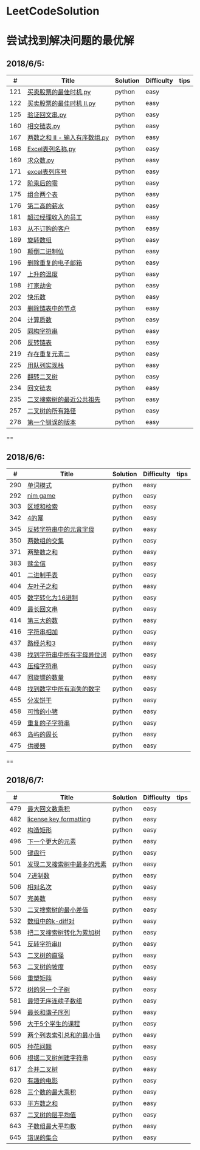 # LeetCodeSolution
尝试找到解决问题的最优解
==
## 2018/6/5:<br> 
| #    | Title                                    | Solution | Difficulty | tips |
| ---- | ---------------------------------------- | -------- | ---------- | ---- |
| 121  | [买卖股票的最佳时机.py](https://github.com/pythonnewbird/LeetCodeSolution/blob/master/6.5/121.%20%E4%B9%B0%E5%8D%96%E8%82%A1%E7%A5%A8%E7%9A%84%E6%9C%80%E4%BD%B3%E6%97%B6%E6%9C%BA.py) | python   | easy       |      |
| 122  | [买卖股票的最佳时机 II.py](https://github.com/pythonnewbird/LeetCodeSolution/blob/master/6.5/122.%20%E4%B9%B0%E5%8D%96%E8%82%A1%E7%A5%A8%E7%9A%84%E6%9C%80%E4%BD%B3%E6%97%B6%E6%9C%BA%20II.py) | python   | easy       |      |
| 125  | [验证回文串.py](https://github.com/pythonnewbird/LeetCodeSolution/blob/master/6.5/125.%E9%AA%8C%E8%AF%81%E5%9B%9E%E6%96%87%E4%B8%B2.py) | python   | easy       |      |
| 160  | [相交链表.py](https://github.com/pythonnewbird/LeetCodeSolution/blob/master/6.5/160.%E7%9B%B8%E4%BA%A4%E9%93%BE%E8%A1%A8.py) | python   | easy       |      |
| 167  | [两数之和  II - 输入有序数组.py](https://github.com/pythonnewbird/LeetCodeSolution/blob/master/6.5/167.%20%E4%B8%A4%E6%95%B0%E4%B9%8B%E5%92%8C%20II%20-%20%E8%BE%93%E5%85%A5%E6%9C%89%E5%BA%8F%E6%95%B0%E7%BB%84.py) | python   | easy       |      |
| 168  | [Excel表列名称.py](https://github.com/pythonnewbird/LeetCodeSolution/blob/master/6.5/168.Excel%E8%A1%A8%E5%88%97%E5%90%8D%E7%A7%B0.py) | python   | easy       |      |
| 169  | [求众数.py](https://github.com/pythonnewbird/LeetCodeSolution/blob/master/6.5/169.%E6%B1%82%E4%BC%97%E6%95%B0.py) | python   | easy       |      |
| 171  | [excel表列序号](https://github.com/pythonnewbird/LeetCodeSolution/blob/master/6.5/171.excel%E8%A1%A8%E5%88%97%E5%BA%8F%E5%8F%B7.py) | python   | easy       |      |
| 172  | [阶乘后的零](https://github.com/pythonnewbird/LeetCodeSolution/blob/master/6.5/172.%E9%98%B6%E4%B9%98%E5%90%8E%E7%9A%84%E9%9B%B6.py) | python   | easy       |      |
| 175  | [组合两个表](https://github.com/pythonnewbird/LeetCodeSolution/blob/master/6.5/175.%E7%BB%84%E5%90%88%E4%B8%A4%E4%B8%AA%E8%A1%A8.py) | python   | easy       |      |
| 176  | [第二高的薪水](https://github.com/pythonnewbird/LeetCodeSolution/blob/master/6.5/176%E7%AC%AC%E4%BA%8C%E9%AB%98%E7%9A%84%E8%96%AA%E6%B0%B4.py) | python   | easy       |      |
| 181  | [超过经理收入的员工](https://github.com/pythonnewbird/LeetCodeSolution/blob/master/6.5/181%E8%B6%85%E8%BF%87%E7%BB%8F%E7%90%86%E6%94%B6%E5%85%A5%E7%9A%84%E5%91%98%E5%B7%A5.py) | python   | easy       |      |
| 183  | [从不订购的客户](https://github.com/pythonnewbird/LeetCodeSolution/blob/master/6.5/183.%E4%BB%8E%E4%B8%8D%E8%AE%A2%E8%B4%AD%E7%9A%84%E5%AE%A2%E6%88%B7.py) | python   | easy       |      |
| 189  | [旋转数组](https://github.com/pythonnewbird/LeetCodeSolution/blob/master/6.5/189.%E6%97%8B%E8%BD%AC%E6%95%B0%E7%BB%84.py) | python   | easy       |      |
| 190  | [颠倒二进制位](https://github.com/pythonnewbird/LeetCodeSolution/blob/master/6.5/190.%E9%A2%A0%E5%80%92%E4%BA%8C%E8%BF%9B%E5%88%B6%E4%BD%8D.py) | python   | easy       |      |
| 196  | [删除重复的电子邮箱](https://github.com/pythonnewbird/LeetCodeSolution/blob/master/6.5/196.%E5%88%A0%E9%99%A4%E9%87%8D%E5%A4%8D%E7%9A%84%E7%94%B5%E5%AD%90%E9%82%AE%E7%AE%B1.py) | python   | easy       |      |
| 197  | [上升的温度](https://github.com/pythonnewbird/LeetCodeSolution/blob/master/6.5/197.%E4%B8%8A%E5%8D%87%E7%9A%84%E6%B8%A9%E5%BA%A6.py) | python   | easy       |      |
| 198  | [打家劫舍](https://github.com/pythonnewbird/LeetCodeSolution/blob/master/6.5/198.%E6%89%93%E5%AE%B6%E5%8A%AB%E8%88%8D.py) | python   | easy       |      |
| 202  | [快乐数](https://github.com/pythonnewbird/LeetCodeSolution/blob/master/6.5/202.%E5%BF%AB%E4%B9%90%E6%95%B0.py) | python   | easy       |      |
| 203  | [删除链表中的节点](https://github.com/pythonnewbird/LeetCodeSolution/blob/master/6.5/203.%E5%88%A0%E9%99%A4%E9%93%BE%E8%A1%A8%E4%B8%AD%E7%9A%84%E8%8A%82%E7%82%B9.py) | python   | easy       |      |
| 204  | [计算质数](https://github.com/pythonnewbird/LeetCodeSolution/blob/master/6.5/204.%E8%AE%A1%E7%AE%97%E8%B4%A8%E6%95%B0.py) | python   | easy       |      |
| 205  | [同构字符串](https://github.com/pythonnewbird/LeetCodeSolution/blob/master/6.5/205.%E5%90%8C%E6%9E%84%E5%AD%97%E7%AC%A6%E4%B8%B2.py) | python   | easy       |      |
| 206  | [反转链表](https://github.com/pythonnewbird/LeetCodeSolution/blob/master/6.5/206.%E5%8F%8D%E8%BD%AC%E9%93%BE%E8%A1%A8.py) | python   | easy       |      |
| 219  | [存在重复元素二](https://github.com/pythonnewbird/LeetCodeSolution/blob/master/6.5/219.%E5%AD%98%E5%9C%A8%E9%87%8D%E5%A4%8D%E5%85%83%E7%B4%A0%E4%BA%8C.py) | python   | easy       |      |
| 225  | [用队列实现栈](https://github.com/pythonnewbird/LeetCodeSolution/blob/master/6.5/225.%E7%94%A8%E9%98%9F%E5%88%97%E5%AE%9E%E7%8E%B0%E6%A0%88.py) | python   | easy       |      |
| 226  | [翻转二叉树](https://github.com/pythonnewbird/LeetCodeSolution/blob/master/6.5/226.%E7%BF%BB%E8%BD%AC%E4%BA%8C%E5%8F%89%E6%A0%91.py) | python   | easy       |      |
| 234  | [回文链表](https://github.com/pythonnewbird/LeetCodeSolution/blob/master/6.5/234.%E5%9B%9E%E6%96%87%E9%93%BE%E8%A1%A8.py) | python   | easy       |      |
| 235  | [二叉搜索树的最近公共祖先](https://github.com/pythonnewbird/LeetCodeSolution/blob/master/6.5/235.%E4%BA%8C%E5%8F%89%E6%90%9C%E7%B4%A2%E6%A0%91%E7%9A%84%E6%9C%80%E8%BF%91%E5%85%AC%E5%85%B1%E7%A5%96%E5%85%88.py) | python   | easy       |      |
| 257  | [二叉树的所有路径](https://github.com/pythonnewbird/LeetCodeSolution/blob/master/6.5/257.%E4%BA%8C%E5%8F%89%E6%A0%91%E7%9A%84%E6%89%80%E6%9C%89%E8%B7%AF%E5%BE%84.py) | python   | easy       |      |
| 278  | [第一个错误的版本](https://github.com/pythonnewbird/LeetCodeSolution/blob/master/6.5/278.%E7%AC%AC%E4%B8%80%E4%B8%AA%E9%94%99%E8%AF%AF%E7%9A%84%E7%89%88%E6%9C%AC.py) | python   | easy       |      |
==
## 2018/6/6:<br>
| #    | Title                                    | Solution | Difficulty | tips |
| ---- | ---------------------------------------- | -------- | ---------- | ---- |
| 290  | [单词模式](https://github.com/pythonnewbird/LeetCodeSolution/blob/master/6.6/290.%E5%8D%95%E8%AF%8D%E6%A8%A1%E5%BC%8F.py) | python   | easy       |      |
| 292  | [nim  game](https://github.com/pythonnewbird/LeetCodeSolution/blob/master/6.6/292.nim%20game.py) | python   | easy       |      |
| 303  | [区域和检索](https://github.com/pythonnewbird/LeetCodeSolution/blob/master/6.6/303.%E5%8C%BA%E5%9F%9F%E5%92%8C%E6%A3%80%E7%B4%A2.py) | python   | easy       |      |
| 342  | [4的幂](https://github.com/pythonnewbird/LeetCodeSolution/blob/master/6.6/342.4%E7%9A%84%E5%B9%82.py) | python   | easy       |      |
| 345  | [反转字符串中的元音字母](https://github.com/pythonnewbird/LeetCodeSolution/blob/master/6.6/345.%E5%8F%8D%E8%BD%AC%E5%AD%97%E7%AC%A6%E4%B8%B2%E4%B8%AD%E7%9A%84%E5%85%83%E9%9F%B3%E5%AD%97%E6%AF%8D.py) | python   | easy       |      |
| 350  | [两数组的交集](https://github.com/pythonnewbird/LeetCodeSolution/blob/master/6.6/350.%E4%B8%A4%E6%95%B0%E7%BB%84%E7%9A%84%E4%BA%A4%E9%9B%86.py) | python   | easy       |      |
| 371  | [两整数之和](https://github.com/pythonnewbird/LeetCodeSolution/blob/master/6.6/371.%E4%B8%A4%E6%95%B4%E6%95%B0%E4%B9%8B%E5%92%8C.py) | python   | easy       |      |
| 383  | [赎金信](https://github.com/pythonnewbird/LeetCodeSolution/blob/master/6.6/383.%E8%B5%8E%E9%87%91%E4%BF%A1.py) | python   | easy       |      |
| 401  | [二进制手表](https://github.com/pythonnewbird/LeetCodeSolution/blob/master/6.6/401.%E4%BA%8C%E8%BF%9B%E5%88%B6%E6%89%8B%E8%A1%A8.py) | python   | easy       |      |
| 404  | [左叶子之和](https://github.com/pythonnewbird/LeetCodeSolution/blob/master/6.6/404.%E5%B7%A6%E5%8F%B6%E5%AD%90%E4%B9%8B%E5%92%8C.py) | python   | easy       |      |
| 405  | [数字转化为16进制](https://github.com/pythonnewbird/LeetCodeSolution/blob/master/6.6/405.%E6%95%B0%E5%AD%97%E8%BD%AC%E5%8C%96%E4%B8%BA16%E8%BF%9B%E5%88%B6.py) | python   | easy       |      |
| 409  | [最长回文串](https://github.com/pythonnewbird/LeetCodeSolution/blob/master/6.6/409.%E6%9C%80%E9%95%BF%E5%9B%9E%E6%96%87%E4%B8%B2.py) | python   | easy       |      |
| 414  | [第三大的数](https://github.com/pythonnewbird/LeetCodeSolution/blob/master/6.6/414.%E7%AC%AC%E4%B8%89%E5%A4%A7%E7%9A%84%E6%95%B0.py) | python   | easy       |      |
| 416  | [字符串相加](https://github.com/pythonnewbird/LeetCodeSolution/blob/master/6.6/416.%E5%AD%97%E7%AC%A6%E4%B8%B2%E7%9B%B8%E5%8A%A0.py) | python   | easy       |      |
| 437  | [路经总和3](https://github.com/pythonnewbird/LeetCodeSolution/blob/master/6.6/437.%E8%B7%AF%E7%BB%8F%E6%80%BB%E5%92%8C3.py) | python   | easy       |      |
| 438  | [找到字符串中所有字母异位词](https://github.com/pythonnewbird/LeetCodeSolution/blob/master/6.6/438.%E6%89%BE%E5%88%B0%E5%AD%97%E7%AC%A6%E4%B8%B2%E4%B8%AD%E6%89%80%E6%9C%89%E5%AD%97%E6%AF%8D%E5%BC%82%E4%BD%8D%E8%AF%8D.py) | python   | easy       |      |
| 443  | [压缩字符串](https://github.com/pythonnewbird/LeetCodeSolution/blob/master/6.6/443.%E5%8E%8B%E7%BC%A9%E5%AD%97%E7%AC%A6%E4%B8%B2.py) | python   | easy       |      |
| 447  | [回旋镖的数量](https://github.com/pythonnewbird/LeetCodeSolution/blob/master/6.6/447.%E5%9B%9E%E6%97%8B%E9%95%96%E7%9A%84%E6%95%B0%E9%87%8F.py) | python   | easy       |      |
| 448  | [找到数字中所有消失的数字](https://github.com/pythonnewbird/LeetCodeSolution/blob/master/6.6/448.%E6%89%BE%E5%88%B0%E6%95%B0%E5%AD%97%E4%B8%AD%E6%89%80%E6%9C%89%E6%B6%88%E5%A4%B1%E7%9A%84%E6%95%B0%E5%AD%97.py) | python   | easy       |      |
| 455  | [分发饼干](https://github.com/pythonnewbird/LeetCodeSolution/blob/master/6.6/455.%E5%88%86%E5%8F%91%E9%A5%BC%E5%B9%B2.py) | python   | easy       |      |
| 458  | [可怜的小猪](https://github.com/pythonnewbird/LeetCodeSolution/blob/master/6.6/458.%E5%8F%AF%E6%80%9C%E7%9A%84%E5%B0%8F%E7%8C%AA.py) | python   | easy       |      |
| 459  | [重复的子字符串](https://github.com/pythonnewbird/LeetCodeSolution/blob/master/6.6/459.%E9%87%8D%E5%A4%8D%E7%9A%84%E5%AD%90%E5%AD%97%E7%AC%A6%E4%B8%B2.py) | python   | easy       |      |
| 463  | [岛屿的周长](https://github.com/pythonnewbird/LeetCodeSolution/blob/master/6.6/463.%E5%B2%9B%E5%B1%BF%E7%9A%84%E5%91%A8%E9%95%BF.py) | python   | easy       |      |
| 475  | [供暖器](https://github.com/pythonnewbird/LeetCodeSolution/blob/master/6.6/475.%E4%BE%9B%E6%9A%96%E5%99%A8.py) | python   | easy       |      |
==
## 2018/6/7:<br>
| #    | Title                                    | Solution | Difficulty | tips |
| ---- | ---------------------------------------- | -------- | ---------- | ---- |
| 479  | [最大回文数乘积](https://github.com/pythonnewbird/LeetCodeSolution/blob/master/6.7/479.%E6%9C%80%E5%A4%A7%E5%9B%9E%E6%96%87%E6%95%B0%E4%B9%98%E7%A7%AF.py) | python   | easy       |      |
| 482  | [license  key formatting](https://github.com/pythonnewbird/LeetCodeSolution/blob/master/6.7/482.license%20key%20formatting.py) | python   | easy       |      |
| 492  | [构造矩形](https://github.com/pythonnewbird/LeetCodeSolution/blob/master/6.7/492.%E6%9E%84%E9%80%A0%E7%9F%A9%E5%BD%A2.py) | python   | easy       |      |
| 496  | [下一个更大的元素](https://github.com/pythonnewbird/LeetCodeSolution/blob/master/6.7/496.%E4%B8%8B%E4%B8%80%E4%B8%AA%E6%9B%B4%E5%A4%A7%E7%9A%84%E5%85%83%E7%B4%A0.py) | python   | easy       |      |
| 500  | [键盘行](https://github.com/pythonnewbird/LeetCodeSolution/blob/master/6.7/500.%E9%94%AE%E7%9B%98%E8%A1%8C.py) | python   | easy       |      |
| 501  | [发现二叉搜索树中最多的元素](https://github.com/pythonnewbird/LeetCodeSolution/blob/master/6.7/501.%E5%8F%91%E7%8E%B0%E4%BA%8C%E5%8F%89%E6%90%9C%E7%B4%A2%E6%A0%91%E4%B8%AD%E6%9C%80%E5%A4%9A%E7%9A%84%E5%85%83%E7%B4%A0.py) | python   | easy       |      |
| 504  | [7进制数](https://github.com/pythonnewbird/LeetCodeSolution/blob/master/6.7/504.7%E8%BF%9B%E5%88%B6%E6%95%B0.py) | python   | easy       |      |
| 506  | [相对名次](https://github.com/pythonnewbird/LeetCodeSolution/blob/master/6.7/506.%E7%9B%B8%E5%AF%B9%E5%90%8D%E6%AC%A1.py) | python   | easy       |      |
| 507  | [完美数](https://github.com/pythonnewbird/LeetCodeSolution/blob/master/6.7/507.%E5%AE%8C%E7%BE%8E%E6%95%B0.py) | python   | easy       |      |
| 530  | [二叉搜索树的最小差值](https://github.com/pythonnewbird/LeetCodeSolution/blob/master/6.7/530.%E4%BA%8C%E5%8F%89%E6%90%9C%E7%B4%A2%E6%A0%91%E7%9A%84%E6%9C%80%E5%B0%8F%E5%B7%AE%E5%80%BC.py) | python   | easy       |      |
| 532  | [数组中的k-diff对](https://github.com/pythonnewbird/LeetCodeSolution/blob/master/6.7/532.%E6%95%B0%E7%BB%84%E4%B8%AD%E7%9A%84k-diff%E5%AF%B9.py) | python   | easy       |      |
| 538  | [把二叉搜索树转化为累加树](https://github.com/pythonnewbird/LeetCodeSolution/blob/master/6.7/538%E6%8A%8A%E4%BA%8C%E5%8F%89%E6%90%9C%E7%B4%A2%E6%A0%91%E8%BD%AC%E5%8C%96%E4%B8%BA%E7%B4%AF%E5%8A%A0%E6%A0%91.py) | python   | easy       |      |
| 541  | [反转字符串Ⅱ](https://github.com/pythonnewbird/LeetCodeSolution/blob/master/6.7/541.%E5%8F%8D%E8%BD%AC%E5%AD%97%E7%AC%A6%E4%B8%B2%E2%85%A1.py) | python   | easy       |      |
| 543  | [二叉树的直径](https://github.com/pythonnewbird/LeetCodeSolution/blob/master/6.7/543.%E4%BA%8C%E5%8F%89%E6%A0%91%E7%9A%84%E7%9B%B4%E5%BE%84.py) | python   | easy       |      |
| 563  | [二叉树的坡度](https://github.com/pythonnewbird/LeetCodeSolution/blob/master/6.7/563.%E4%BA%8C%E5%8F%89%E6%A0%91%E7%9A%84%E5%9D%A1%E5%BA%A6.py) | python   | easy       |      |
| 566  | [重塑矩阵](https://github.com/pythonnewbird/LeetCodeSolution/blob/master/6.7/566.%E9%87%8D%E5%A1%91%E7%9F%A9%E9%98%B5.py) | python   | easy       |      |
| 572  | [树的另一个子树](https://github.com/pythonnewbird/LeetCodeSolution/blob/master/6.7/572.%E6%A0%91%E7%9A%84%E5%8F%A6%E4%B8%80%E4%B8%AA%E5%AD%90%E6%A0%91.py) | python   | easy       |      |
| 581  | [最短无序连续子数组](https://github.com/pythonnewbird/LeetCodeSolution/blob/master/6.7/581.%E6%9C%80%E7%9F%AD%E6%97%A0%E5%BA%8F%E8%BF%9E%E7%BB%AD%E5%AD%90%E6%95%B0%E7%BB%84.py) | python   | easy       |      |
| 594  | [最长和谐子序列](https://github.com/pythonnewbird/LeetCodeSolution/blob/master/6.7/594.%E6%9C%80%E9%95%BF%E5%92%8C%E8%B0%90%E5%AD%90%E5%BA%8F%E5%88%97.py) | python   | easy       |      |
| 596  | [大于5个学生的课程](https://github.com/pythonnewbird/LeetCodeSolution/blob/master/6.7/596.%E5%A4%A7%E4%BA%8E5%E4%B8%AA%E5%AD%A6%E7%94%9F%E7%9A%84%E8%AF%BE%E7%A8%8B.py) | python   | easy       |      |
| 599  | [两个列表索引总和的最小值](https://github.com/pythonnewbird/LeetCodeSolution/blob/master/6.7/599.%E4%B8%A4%E4%B8%AA%E5%88%97%E8%A1%A8%E7%B4%A2%E5%BC%95%E6%80%BB%E5%92%8C%E7%9A%84%E6%9C%80%E5%B0%8F%E5%80%BC.py) | python   | easy       |      |
| 605  | [种花问题](https://github.com/pythonnewbird/LeetCodeSolution/blob/master/6.7/605.%E7%A7%8D%E8%8A%B1%E9%97%AE%E9%A2%98.py) | python   | easy       |      |
| 606  | [根据二叉树创建字符串](https://github.com/pythonnewbird/LeetCodeSolution/blob/master/6.7/606.%E6%A0%B9%E6%8D%AE%E4%BA%8C%E5%8F%89%E6%A0%91%E5%88%9B%E5%BB%BA%E5%AD%97%E7%AC%A6%E4%B8%B2.py) | python   | easy       |      |
| 617  | [合并二叉树](https://github.com/pythonnewbird/LeetCodeSolution/blob/master/6.7/617.%E5%90%88%E5%B9%B6%E4%BA%8C%E5%8F%89%E6%A0%91.py) | python   | easy       |      |
| 620  | [有趣的电影](https://github.com/pythonnewbird/LeetCodeSolution/blob/master/6.7/620.%E6%9C%89%E8%B6%A3%E7%9A%84%E7%94%B5%E5%BD%B1.py) | python   | easy       |      |
| 628  | [三个数的最大乘积](https://github.com/pythonnewbird/LeetCodeSolution/blob/master/6.7/628.%E4%B8%89%E4%B8%AA%E6%95%B0%E7%9A%84%E6%9C%80%E5%A4%A7%E4%B9%98%E7%A7%AF.py) | python   | easy       |      |
| 633  | [平方数之和](https://github.com/pythonnewbird/LeetCodeSolution/blob/master/6.7/633.%E5%B9%B3%E6%96%B9%E6%95%B0%E4%B9%8B%E5%92%8C.py) | python   | easy       |      |
| 637  | [二叉树的层平均值](https://github.com/pythonnewbird/LeetCodeSolution/blob/master/6.7/637.%E4%BA%8C%E5%8F%89%E6%A0%91%E7%9A%84%E5%B1%82%E5%B9%B3%E5%9D%87%E5%80%BC.py) | python   | easy       |      |
| 643  | [子数组最大平均数](https://github.com/pythonnewbird/LeetCodeSolution/blob/master/6.7/643.%E5%AD%90%E6%95%B0%E7%BB%84%E6%9C%80%E5%A4%A7%E5%B9%B3%E5%9D%87%E6%95%B0.py) | python   | easy       |      |
| 645  | [错误的集合](https://github.com/pythonnewbird/LeetCodeSolution/blob/master/6.7/645.%E9%94%99%E8%AF%AF%E7%9A%84%E9%9B%86%E5%90%88.py) | python   | easy       |      |




